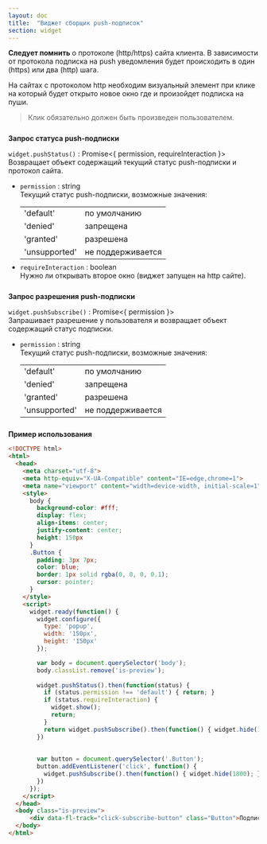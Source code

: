 ```yaml
---
layout: doc
title:  "Виджет сборщик push-подписок"
section: widget
---
```


**Следует помнить** о протоколе (http/https) сайта клиента. В зависимости от протокола подписка на
push уведомления будет происходить в один (https) или два (http) шага.

На сайтах c протоколом http необходим визуальный элемент при клике на который будет открыто новое окно где и произойдет
подписка на пуши.

> <span style="font-size: 14px; font-style: normal; letter-spacing: normal;">Клик обязательно должен быть произведен пользователем.</span>


<h4 style="margin-top: 25px; margin-bottom: 7px;">Запрос статуса push-подписки</h4>

`widget.pushStatus()` : Promise<{ permission, requireInteraction }><br/>
Возвращает объект содержащий текущий статус push-подписки и протокол сайта.

- `permission` : string<br/>
  Текущий статус push-подписки, возможные значения:
  <table style="margin-bottom: 7px;">
    <tr><td>'default'</td><td>по умолчанию</td></tr>
    <tr><td>'denied'</td><td>запрещена</td></tr>
    <tr><td>'granted'</td><td>разрешена</td></tr>
    <tr><td>'unsupported'</td><td>не поддерживается</td></tr>
  </table>
- `requireInteraction` : boolean<br/>
  Нужно ли открывать второе окно (виджет запущен на http сайте).

<h4 style="margin-top: 25px; margin-bottom: 7px;">Запрос разрешения push-подписки</h4>

`widget.pushSubscribe()` : Promise<{ permission }><br/>
Запрашивает разрешение у пользователя и возвращает объект содержащий статус подписки.

- `permission` : string<br/>
  Текущий статус push-подписки, возможные значения:
  <table style="margin-bottom: 7px;">
    <tr><td>'default'</td><td>по умолчанию</td></tr>
    <tr><td>'denied'</td><td>запрещена</td></tr>
    <tr><td>'granted'</td><td>разрешена</td></tr>
    <tr><td>'unsupported'</td><td>не поддерживается</td></tr>
  </table>

<h4 style="margin-top: 25px; margin-bottom: 7px;">Пример использования</h4>

```html
<!DOCTYPE html>
<html>
  <head>
    <meta charset="utf-8">
    <meta http-equiv="X-UA-Compatible" content="IE=edge,chrome=1">
    <meta name="viewport" content="width=device-width, initial-scale=1">
    <style>
      body {
        background-color: #fff;
        display: flex;
        align-items: center;
        justify-content: center;
        height: 150px
      }
      .Button {
        padding: 3px 7px;
        color: blue;
        border: 1px solid rgba(0, 0, 0, 0.1);
        cursor: pointer;
      }
    </style>
    <script>
      widget.ready(function() {
        widget.configure({
          type: 'popup',
          width: '150px',
          height: '150px'
        });

        var body = document.querySelector('body');
        body.classList.remove('is-preview');
        
        widget.pushStatus().then(function(status) {
          if (status.permission !== 'default') { return; }
          if (status.requireInteraction) {
            widget.show();
            return;
          }
          return widget.pushSubscribe().then(function() { widget.hide(1800); });
        })
        
        
        var button = document.querySelector('.Button');
        button.addEventListener('click', function() {
          widget.pushSubscribe().then(function() { widget.hide(1800); });
        })
      });
  	</script>
  </head>
  <body class="is-preview">
      <div data-fl-track="click-subscribe-button" class="Button">Подписаться</div>
  </body>
</html>
```